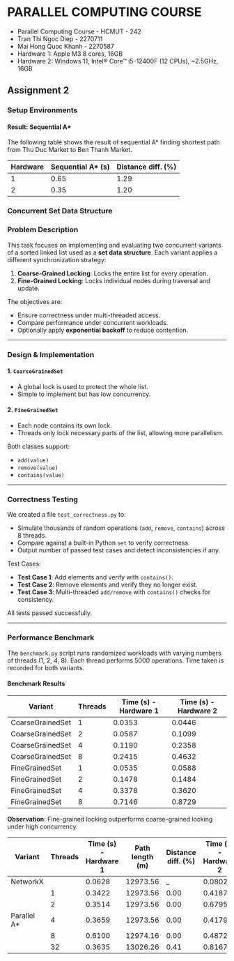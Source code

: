 # PARALLEL COMPUTING COURSE
- Parallel Computing Course - HCMUT - 242
- Tran Thi Ngoc Diep - 2270711
- Mai Hong Quoc Khanh - 2270587
- Hardware 1: Apple M3 8 cores, 16GB
- Hardware 2: Windows 11, Intel® Core™ i5-12400F (12 CPUs), ~2.5GHz, 16GB 
## Assignment 2
### Setup Environments

#### Result: Sequential A*

The following table shows the result of sequential A* finding shortest path from Thu Duc Market to Ben Thanh Market.

| Hardware | Sequential A* (s) | Distance diff. (%) |
|----------|-------------------|--------------------|
| 1        | 0.65              | 1.29               |
| 2        | 0.35              | 1.20               |


### Concurrent Set Data Structure
### Problem Description

This task focuses on implementing and evaluating two concurrent variants of a sorted linked list used as a **set data structure**. Each variant applies a different synchronization strategy:

1. **Coarse-Grained Locking**: Locks the entire list for every operation.
2. **Fine-Grained Locking**: Locks individual nodes during traversal and update.

The objectives are:
- Ensure correctness under multi-threaded access.
- Compare performance under concurrent workloads.
- Optionally apply **exponential backoff** to reduce contention.

---

### Design & Implementation

#### 1. `CoarseGrainedSet`
- A global lock is used to protect the whole list.
- Simple to implement but has low concurrency.

#### 2. `FineGrainedSet`
- Each node contains its own lock.
- Threads only lock necessary parts of the list, allowing more parallelism.

Both classes support:
- `add(value)`
- `remove(value)`
- `contains(value)`

---

### Correctness Testing

We created a file `test_correctness.py` to:
- Simulate thousands of random operations (`add`, `remove`, `contains`) across 8 threads.
- Compare against a built-in Python `set` to verify correctness.
- Output number of passed test cases and detect inconsistencies if any.

Test Cases:
- **Test Case 1**: Add elements and verify with `contains()`.
- **Test Case 2**: Remove elements and verify they no longer exist.
- **Test Case 3**: Multi-threaded `add/remove` with `contains()` checks for consistency.

All tests passed successfully.

---

### Performance Benchmark

The `benchmark.py` script runs randomized workloads with varying numbers of threads (1, 2, 4, 8). Each thread performs 5000 operations. Time taken is recorded for both variants.

#### Benchmark Results

| Variant          | Threads | Time (s) - Hardware 1 | Time (s) - Hardware 2 |
|------------------|---------|-----------------------|-----------------------|
| CoarseGrainedSet | 1       | 0.0353                | 0.0446                |
| CoarseGrainedSet | 2       | 0.0587                | 0.1099                |
| CoarseGrainedSet | 4       | 0.1190                | 0.2358                |
| CoarseGrainedSet | 8       | 0.2415                | 0.4632                |
| FineGrainedSet   | 1       | 0.0535                | 0.0588                |
| FineGrainedSet   | 2       | 0.1478                | 0.1484                |
| FineGrainedSet   | 4       | 0.3378                | 0.3620                |
| FineGrainedSet   | 8       | 0.7146                | 0.8729                |

**Observation**: Fine-grained locking outperforms coarse-grained locking under high concurrency.


| Variant          | Threads | Time (s) - Hardware 1 | Path length (m) | Distance diff. (%) | Time (s) - Hardware 2 | Path length (m) | Distance diff. (%) |
|------------------|---------|-----------------------|-----------------|--------------------|-----------------------|-----------------|--------------------|
| NetworkX         |         | 0.0628                | 12973.56        | _                  | 0.0802                | 12973.56        | _                  |
|                  | 1       | 0.3422                | 12973.56        | 0.00               | 0.4187                | 12974.16        | 0.00               |
|                  | 2       | 0.3514                | 12973.56        | 0.00               | 0.6795                | 12973.56        | 0.00               |
| Parallel A*      | 4       | 0.3659                | 12973.56        | 0.00               | 0.4179                | 12974.16        | 0.00               |
|                  | 8       | 0.6100                | 12974.16        | 0.00               | 0.4872                | 12973.56        | 0.00               |
|                  | 32      | 0.3635                | 13026.26        | 0.41               | 0.8167                | 12973.56        | 0.00               |
